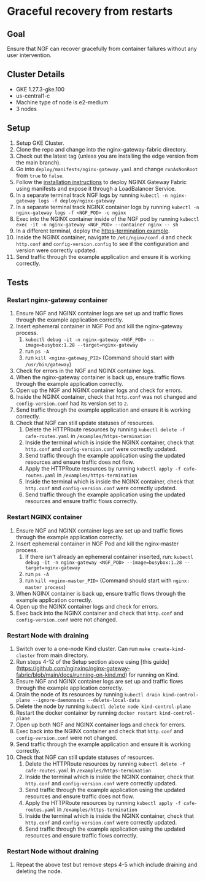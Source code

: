 # Graceful recovery from restarts

## Goal
Ensure that NGF can recover gracefully from container failures without any user intervention.

## Cluster Details

- GKE 1.27.3-gke.100
- us-central1-c
- Machine type of node is e2-medium
- 3 nodes

## Setup

1. Setup GKE Cluster.
2. Clone the repo and change into the nginx-gateway-fabric directory.
3. Check out the latest tag (unless you are installing the edge version from the main branch).
4. Go into `deploy/manifests/nginx-gateway.yaml` and change `runAsNonRoot` from `true` to `false`.
5. Follow the [installation instructions](https://github.com/nginxinc/nginx-gateway-fabric/blob/main/docs/installation.md)
to deploy NGINX Gateway Fabric using manifests and expose it through a LoadBalancer Service.
6. In a separate terminal track NGF logs by running `kubectl -n nginx-gateway logs -f deploy/nginx-gateway`
7. In a separate terminal track NGINX container logs by running
`kubectl -n nginx-gateway logs -f <NGF_POD> -c nginx`
8. Exec into the NGINX container inside of the NGF pod by running
`kubectl exec -it -n nginx-gateway <NGF_POD> --container nginx -- sh`
9. In a different terminal, deploy the
[https-termination example](https://github.com/nginxinc/nginx-gateway-fabric/tree/main/examples/https-termination).
10. Inside the NGINX container, navigate to `/etc/nginx/conf.d` and check `http.conf` and `config-version.config` to see
if the configuration and version were correctly updated.
11. Send traffic through the example application and ensure it is working correctly.

## Tests

### Restart nginx-gateway container

1. Ensure NGF and NGINX container logs are set up and traffic flows through the example application correctly.
2. Insert ephemeral container in NGF Pod and kill the nginx-gateway process.
    1. `kubectl debug -it -n nginx-gateway <NGF_POD> --image=busybox:1.28 --target=nginx-gateway`
    2. run `ps -A`
    3. run `kill <nginx-gateway_PID>` (Command should start with `/usr/bin/gateway`)
3. Check for errors in the NGF and NGINX container logs.
4. When the nginx-gateway container is back up, ensure traffic flows through the example application correctly.
5. Open up the NGF and NGINX container logs and check for errors.
6. Inside the NGINX container, check that `http.conf` was not changed and `config-version.conf` had its version set to `2`.
7. Send traffic through the example application and ensure it is working correctly.
8. Check that NGF can still update statuses of resources.
   1. Delete the HTTPRoute resources by running `kubectl delete -f cafe-routes.yaml` in `/examples/https-termination`
   2. Inside the terminal which is inside the NGINX container, check that `http.conf` and
   `config-version.conf` were correctly updated.
   3. Send traffic through the example application using the updated resources and ensure traffic does not flow.
   4. Apply the HTTPRoute resources by running `kubectl apply -f cafe-routes.yaml` in `/examples/https-termination`
   5. Inside the terminal which is inside the NGINX container, check that `http.conf` and
   `config-version.conf` were correctly updated.
   6. Send traffic through the example application using the updated resources and ensure traffic flows correctly.

### Restart NGINX container

1. Ensure NGF and NGINX container logs are set up and traffic flows through the example application correctly.
2. Insert ephemeral container in NGF Pod and kill the nginx-master process.
   1. If there isn't already an ephemeral container inserted, run:
   `kubectl debug -it -n nginx-gateway <NGF_POD> --image=busybox:1.28 --target=nginx-gateway`
   2. run `ps -A`
   3. run `kill <nginx-master_PID>` (Command should start with `nginx: master process`)
3. When NGINX container is back up, ensure traffic flows through the example application correctly.
4. Open up the NGINX container logs and check for errors.
5. Exec back into the NGINX container and check that `http.conf` and `config-version.conf` were not changed.

### Restart Node with draining

1. Switch over to a one-node Kind cluster. Can run `make create-kind-cluster` from main directory.
2. Run steps 4-12 of the Setup section above using [this guide]
(https://github.com/nginxinc/nginx-gateway-fabric/blob/main/docs/running-on-kind.md) for running on Kind.
3. Ensure NGF and NGINX container logs are set up and traffic flows through the example application correctly.
4. Drain the node of its resources by running `kubectl drain kind-control-plane --ignore-daemonsets --delete-local-data`
5. Delete the node by running `kubectl delete node kind-control-plane`
6. Restart the docker container by running `docker restart kind-control-plane`
7. Open up both NGF and NGINX container logs and check for errors.
8. Exec back into the NGINX container and check that `http.conf` and `config-version.conf` were not changed.
9. Send traffic through the example application and ensure it is working correctly.
10. Check that NGF can still update statuses of resources.
    1. Delete the HTTPRoute resources by running `kubectl delete -f cafe-routes.yaml` in `/examples/https-termination`
    2. Inside the terminal which is inside the NGINX container, check that `http.conf` and
    `config-version.conf` were correctly updated.
    3. Send traffic through the example application using the updated resources and ensure traffic does not flow.
    4. Apply the HTTPRoute resources by running `kubectl apply -f cafe-routes.yaml` in `/examples/https-termination`
    5. Inside the terminal which is inside the NGINX container, check that `http.conf` and
    `config-version.conf` were correctly updated.
    6. Send traffic through the example application using the updated resources and ensure traffic flows correctly.

### Restart Node without draining

1. Repeat the above test but remove steps 4-5 which include draining and deleting the node.
